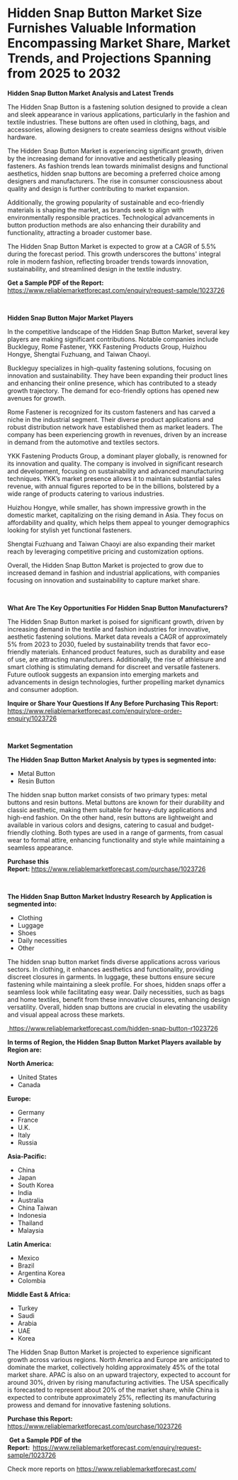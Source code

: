 <p><h1>Hidden Snap Button Market Size Furnishes Valuable Information Encompassing Market Share, Market Trends, and Projections Spanning from 2025 to 2032</h1></p><p><strong>Hidden Snap Button Market Analysis and Latest Trends</strong></p>
<p><p>The Hidden Snap Button is a fastening solution designed to provide a clean and sleek appearance in various applications, particularly in the fashion and textile industries. These buttons are often used in clothing, bags, and accessories, allowing designers to create seamless designs without visible hardware.</p><p>The Hidden Snap Button Market is experiencing significant growth, driven by the increasing demand for innovative and aesthetically pleasing fasteners. As fashion trends lean towards minimalist designs and functional aesthetics, hidden snap buttons are becoming a preferred choice among designers and manufacturers. The rise in consumer consciousness about quality and design is further contributing to market expansion. </p><p>Additionally, the growing popularity of sustainable and eco-friendly materials is shaping the market, as brands seek to align with environmentally responsible practices. Technological advancements in button production methods are also enhancing their durability and functionality, attracting a broader customer base. </p><p>The Hidden Snap Button Market is expected to grow at a CAGR of 5.5% during the forecast period. This growth underscores the buttons' integral role in modern fashion, reflecting broader trends towards innovation, sustainability, and streamlined design in the textile industry.</p></p>
<p><strong>Get a Sample PDF of the Report:&nbsp;</strong> <a href="https://www.reliablemarketforecast.com/enquiry/request-sample/1023726?utm_campaign=2803&utm_medium=2&utm_source=Github&utm_content=ia&utm_term=05032025&utm_id=hidden-snap-button">https://www.reliablemarketforecast.com/enquiry/request-sample/1023726</a></p>
<p>&nbsp;</p>
<p><strong>Hidden Snap Button Major Market Players</strong></p>
<p><p>In the competitive landscape of the Hidden Snap Button Market, several key players are making significant contributions. Notable companies include Buckleguy, Rome Fastener, YKK Fastening Products Group, Huizhou Hongye, Shengtai Fuzhuang, and Taiwan Chaoyi. </p><p>Buckleguy specializes in high-quality fastening solutions, focusing on innovation and sustainability. They have been expanding their product lines and enhancing their online presence, which has contributed to a steady growth trajectory. The demand for eco-friendly options has opened new avenues for growth.</p><p>Rome Fastener is recognized for its custom fasteners and has carved a niche in the industrial segment. Their diverse product applications and robust distribution network have established them as market leaders. The company has been experiencing growth in revenues, driven by an increase in demand from the automotive and textiles sectors.</p><p>YKK Fastening Products Group, a dominant player globally, is renowned for its innovation and quality. The company is involved in significant research and development, focusing on sustainability and advanced manufacturing techniques. YKK’s market presence allows it to maintain substantial sales revenue, with annual figures reported to be in the billions, bolstered by a wide range of products catering to various industries.</p><p>Huizhou Hongye, while smaller, has shown impressive growth in the domestic market, capitalizing on the rising demand in Asia. They focus on affordability and quality, which helps them appeal to younger demographics looking for stylish yet functional fasteners. </p><p>Shengtai Fuzhuang and Taiwan Chaoyi are also expanding their market reach by leveraging competitive pricing and customization options.</p><p>Overall, the Hidden Snap Button Market is projected to grow due to increased demand in fashion and industrial applications, with companies focusing on innovation and sustainability to capture market share.</p></p>
<p>&nbsp;</p>
<p><strong>What Are The Key Opportunities For Hidden Snap Button Manufacturers?</strong></p>
<p><p>The Hidden Snap Button market is poised for significant growth, driven by increasing demand in the textile and fashion industries for innovative, aesthetic fastening solutions. Market data reveals a CAGR of approximately 5% from 2023 to 2030, fueled by sustainability trends that favor eco-friendly materials. Enhanced product features, such as durability and ease of use, are attracting manufacturers. Additionally, the rise of athleisure and smart clothing is stimulating demand for discreet and versatile fasteners. Future outlook suggests an expansion into emerging markets and advancements in design technologies, further propelling market dynamics and consumer adoption.</p></p>
<p><strong>Inquire or Share Your Questions If Any Before Purchasing This Report:</strong> <a href="https://www.reliablemarketforecast.com/enquiry/pre-order-enquiry/1023726?utm_campaign=2803&utm_medium=2&utm_source=Github&utm_content=ia&utm_term=05032025&utm_id=hidden-snap-button">https://www.reliablemarketforecast.com/enquiry/pre-order-enquiry/1023726</a></p>
<p>&nbsp;</p>
<p><strong>Market Segmentation</strong></p>
<p><strong>The Hidden Snap Button Market Analysis by types is segmented into:</strong></p>
<p><ul><li>Metal Button</li><li>Resin Button</li></ul></p>
<p><p>The hidden snap button market consists of two primary types: metal buttons and resin buttons. Metal buttons are known for their durability and classic aesthetic, making them suitable for heavy-duty applications and high-end fashion. On the other hand, resin buttons are lightweight and available in various colors and designs, catering to casual and budget-friendly clothing. Both types are used in a range of garments, from casual wear to formal attire, enhancing functionality and style while maintaining a seamless appearance.</p></p>
<p><strong>Purchase this Report:&nbsp;</strong><a href="https://www.reliablemarketforecast.com/purchase/1023726?utm_campaign=2803&utm_medium=2&utm_source=Github&utm_content=ia&utm_term=05032025&utm_id=hidden-snap-button">https://www.reliablemarketforecast.com/purchase/1023726</a></p>
<p>&nbsp;</p>
<p><strong>The Hidden Snap Button Market Industry Research by Application is segmented into:</strong></p>
<p><ul><li>Clothing</li><li>Luggage</li><li>Shoes</li><li>Daily necessities</li><li>Other</li></ul></p>
<p><p>The hidden snap button market finds diverse applications across various sectors. In clothing, it enhances aesthetics and functionality, providing discreet closures in garments. In luggage, these buttons ensure secure fastening while maintaining a sleek profile. For shoes, hidden snaps offer a seamless look while facilitating easy wear. Daily necessities, such as bags and home textiles, benefit from these innovative closures, enhancing design versatility. Overall, hidden snap buttons are crucial in elevating the usability and visual appeal across these markets.</p></p>
<p><a href="https://www.reliablemarketforecast.com/hidden-snap-button-r1023726?utm_campaign=2803&utm_medium=2&utm_source=Github&utm_content=ia&utm_term=05032025&utm_id=hidden-snap-button">&nbsp;https://www.reliablemarketforecast.com/hidden-snap-button-r1023726</a></p>
<p><strong>In terms of Region, the Hidden Snap Button Market Players available by Region are:</strong></p>
<p>
    <p> <strong> North America: </strong>
        <ul>
            <li>United States</li>
            <li>Canada</li>
        </ul>
        </p> 
    <p> <strong> Europe: </strong>
        <ul>
            <li>Germany</li>
            <li>France</li>
            <li>U.K.</li>
            <li>Italy</li>
            <li>Russia</li>
        </ul>
        </p> 
    <p> <strong> Asia-Pacific: </strong>
        <ul>
            <li>China</li>
            <li>Japan</li>
            <li>South Korea</li>
            <li>India</li>
            <li>Australia</li>
            <li>China Taiwan</li>
            <li>Indonesia</li>
            <li>Thailand</li>
            <li>Malaysia</li>
        </ul>
        </p> 
    <p> <strong> Latin America: </strong>
        <ul>
            <li>Mexico</li>
            <li>Brazil</li>
            <li>Argentina Korea</li>
            <li>Colombia</li>
        </ul>
        </p> 
    <p> <strong> Middle East & Africa: </strong>
        <ul>
            <li>Turkey</li>
            <li>Saudi</li>
            <li>Arabia</li>
            <li>UAE</li>
            <li>Korea</li>
        </ul>
    </p>
    </p>
<p><p>The Hidden Snap Button Market is projected to experience significant growth across various regions. North America and Europe are anticipated to dominate the market, collectively holding approximately 45% of the total market share. APAC is also on an upward trajectory, expected to account for around 30%, driven by rising manufacturing activities. The USA specifically is forecasted to represent about 20% of the market share, while China is expected to contribute approximately 25%, reflecting its manufacturing prowess and demand for innovative fastening solutions.</p></p>
<p><strong>Purchase this Report: </strong><a href="https://www.reliablemarketforecast.com/purchase/1023726?utm_campaign=2803&utm_medium=2&utm_source=Github&utm_content=ia&utm_term=05032025&utm_id=hidden-snap-button">https://www.reliablemarketforecast.com/purchase/1023726</a></p>
<p>&nbsp;<strong>Get a Sample PDF of the Report:&nbsp;&nbsp;</strong><a href="https://www.reliablemarketforecast.com/enquiry/request-sample/1023726?utm_campaign=2803&utm_medium=2&utm_source=Github&utm_content=ia&utm_term=05032025&utm_id=hidden-snap-button">https://www.reliablemarketforecast.com/enquiry/request-sample/1023726</a></p>
<p><strong></strong></p>
<p>Check more reports on <a href="https://www.reliablemarketforecast.com/?utm_campaign=2803&utm_medium=2&utm_source=Github&utm_content=ia&utm_term=05032025&utm_id=hidden-snap-button">https://www.reliablemarketforecast.com/</a></p>